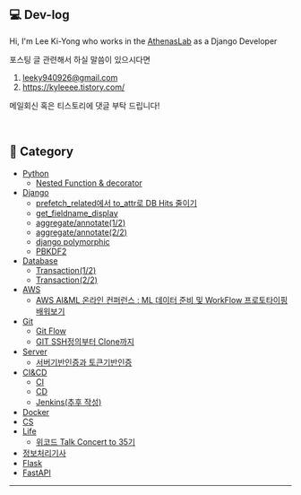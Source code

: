 ## 💻 Dev-log


Hi, I'm Lee Ki-Yong who works in the [AthenasLab](https://www.athenaslab.com/) as a Django Developer <br>

포스팅 글 관련해서 하실 말씀이 있으시다면

1. leeky940926@gmail.com
2. https://kyleeee.tistory.com/

메일회신 혹은 티스토리에 댓글 부탁 드립니다!

<br>

## 📂 Category
* [Python](https://github.com/leeky940926/dev-log/tree/main/Python)
    * [Nested Function & decorator](https://github.com/leeky940926/dev-log/blob/main/Python/Nested%20Function%20&%20decorator.md) 
* [Django](https://github.com/leeky940926/dev-log/tree/main/Django)
    * [prefetch_related에서 to_attr로 DB Hits 줄이기](https://github.com/leeky940926/dev-log/blob/main/Django/prefetch_related%EC%97%90%EC%84%9C%20to_attr%EB%A1%9C%20DB%20Hits%20%EC%A4%84%EC%9D%B4%EA%B8%B0.md)
    * [get_fieldname_display](https://github.com/leeky940926/dev-log/blob/main/Django/get_fieldname_display.md)
    * [aggregate/annotate(1/2)](https://github.com/leeky940926/dev-log/blob/main/Django/aggregate%26annotate(1of2).md)
    * [aggregate/annotate(2/2)](https://github.com/leeky940926/dev-log/blob/main/Django/aggregate%26annotate(2of2).md)
    * [django polymorphic](https://github.com/leeky940926/dev-log/blob/main/Django/django%20polymorphic.md)
    * [PBKDF2](https://github.com/leeky940926/dev-log/blob/main/Django/PBKDF2.md)
* [Database](https://github.com/leeky940926/dev-log/tree/main/Database)
    * [Transaction(1/2)](https://github.com/leeky940926/dev-log/blob/main/Database/Transaction(1of2).md) 
    * [Transaction(2/2)](https://github.com/leeky940926/dev-log/blob/main/Database/Transaction(2of2).md)
* [AWS](https://github.com/leeky940926/dev-log/tree/main/AWS)
    * [AWS AI&ML 온라인 컨퍼런스 : ML 데이터 준비 및 WorkFlow 프로토타이핑 배워보기](https://github.com/leeky940926/dev-log/blob/main/AWS/AWS%20AI&ML%20온라인%20컨퍼런스%20:%20ML%20데이터%20준비%20및%20WorkFlow%20프로토타이핑%20배워보기.md)
* [Git](https://github.com/leeky940926/dev-log/tree/main/Git)
    * [Git Flow](https://github.com/leeky940926/dev-log/blob/main/Git/Git%20Flow.md)
    * [GIT SSH정의부터 Clone까지](https://github.com/leeky940926/dev-log/blob/main/Git/Git%20SSH정의부터%20Clone까지.md)
* [Server](https://github.com/leeky940926/dev-log/tree/main/Server)
    * [서버기반인증과 토큰기반인증](https://github.com/leeky940926/dev-log/blob/main/Server/서버기반인증과%20토큰기반인증.md)
* [CI&CD](https://github.com/leeky940926/dev-log/tree/main/CICD)
    * [CI](https://github.com/leeky940926/dev-log/blob/main/CICD/CICD(1of2).md)
    * [CD](https://github.com/leeky940926/dev-log/blob/main/CICD/CICD(2of2).md)
    * [Jenkins(추후 작성)]()
* [Docker](https://github.com/leeky940926/dev-log/tree/main/Docker)
* [CS](https://github.com/leeky940926/dev-log/tree/main/CS)
* [Life](https://github.com/leeky940926/dev-log/tree/main/Life)
   * [위코드 Talk Concert to 35기](https://github.com/leeky940926/dev-log/blob/main/Life/위코드%20Talk%20Concert%20to%2035기.md) 
* [정보처리기사](https://github.com/leeky940926/dev-log/tree/main/%EC%A0%95%EB%B3%B4%EC%B2%98%EB%A6%AC%EA%B8%B0%EC%82%AC)
* [Flask](https://github.com/leeky940926/dev-log/tree/main/Flask)
* [FastAPI](https://github.com/leeky940926/dev-log/tree/main/FastAPI)
----
